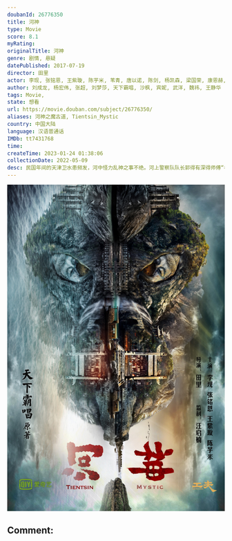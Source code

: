 ```yaml
---
doubanId: 26776350
title: 河神
type: Movie
score: 8.1
myRating: 
originalTitle: 河神
genre: 剧情, 悬疑
datePublished: 2017-07-19
director: 田里
actor: 李现, 张铭恩, 王紫璇, 陈芋米, 苇青, 唐以诺, 陈剑, 杨凯森, 梁国荣, 康恩赫, 郭九龙, 孙梦泉, 董向荣, 杨轶, 冯齐, 郭亚菲, 李逸男, 杨哲, 陈海龙, 柳希龙, 卢待熹, 邵晓江, 罗米, 李一锋, 杨舒米, 罗鹏, 王军, 钟鸣, 李靖, 夏东鑫, 程枫, 三品, 屈刚, 何坦, 龚俊泽, 康嘉烨, 路知行, 田里, 卢力峰, 赵无悠, 李树, 常伶莉, 马思妍, 刘殿洲
author: 刘成龙, 杨宏伟, 张超, 刘梦莎, 天下霸唱, 沙枫, 宾妮, 武洋, 魏祎, 王静华
tags: Movie, 
state: 想看
url: https://movie.douban.com/subject/26776350/
aliases: 河神之魔古道, Tientsin_Mystic
country: 中国大陆
language: 汉语普通话
IMDb: tt7431768
time: 
createTime: 2023-01-24 01:38:06
collectionDate: 2022-05-09
desc: 民国年间的天津卫水患频发，河中怪力乱神之事不绝。河上警察队队长郭得有深得师傅“老河神”的真传，一手点烟辨冤的绝技告慰冤魂无数。漕运商会会长离奇死于河中，郭得友背负嫌疑与会长之子丁卯以及自己的青梅竹马的...
---
```


![image](assets/p2492172704.jpg)

Comment: 
---

